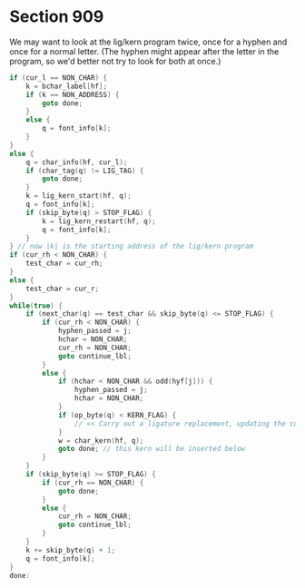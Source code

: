 # Section 909

We may want to look at the lig/kern program twice, once for a hyphen and once for a normal letter.
(The hyphen might appear after the letter in the program, so we'd better not try to look for both at once.)

```c << If there's a ligature or kern at the cursor position, update the data structures, possibly advancing |j|; continue until the cursor moves >>=
if (cur_l == NON_CHAR) {
    k = bchar_label[hf];
    if (k == NON_ADDRESS) {
        goto done;
    }
    else {
        q = font_info[k];
    }
}
else {
    q = char_info(hf, cur_l);
    if (char_tag(q) != LIG_TAG) {
        goto done;
    }
    k = lig_kern_start(hf, q);
    q = font_info[k];
    if (skip_byte(q) > STOP_FLAG) {
        k = lig_kern_restart(hf, q);
        q = font_info[k];
    }
} // now |k| is the starting address of the lig/kern program
if (cur_rh < NON_CHAR) {
    test_char = cur_rh;
}
else {
    test_char = cur_r;
}
while(true) {
    if (next_char(q) == test_char && skip_byte(q) <= STOP_FLAG) {
        if (cur_rh < NON_CHAR) {
            hyphen_passed = j;
            hchar = NON_CHAR;
            cur_rh = NON_CHAR;
            goto continue_lbl;
        }
        else {
            if (hchar < NON_CHAR && odd(hyf[j])) {
                hyphen_passed = j;
                hchar = NON_CHAR;
            }
            if (op_byte(q) < KERN_FLAG) {
                // << Carry out a ligature replacement, updating the cursor structure and possibly advancing |j|; |goto continue| if the cursor doesn't advance, otherwise |goto done| >>
            }
            w = char_kern(hf, q);
            goto done; // this kern will be inserted below
        }
    }
    if (skip_byte(q) >= STOP_FLAG) {
        if (cur_rh == NON_CHAR) {
            goto done;
        }
        else {
            cur_rh = NON_CHAR;
            goto continue_lbl;
        }
    }
    k += skip_byte(q) + 1;
    q = font_info[k];
}
done:
```
